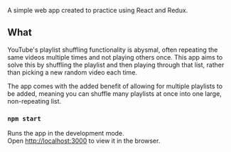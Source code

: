 A simple web app created to practice using React and Redux.

## What

YouTube's playlist shuffling functionality is abysmal, often repeating the same videos multiple times and not playing others once. This app aims to solve this by shuffling the playlist and then playing through that list, rather than picking a new random video each time.

The app comes with the added benefit of allowing for multiple playlists to be added, meaning you can shuffle many playlists at once into one large, non-repeating list.

### `npm start`

Runs the app in the development mode.<br />
Open [http://localhost:3000](http://localhost:3000) to view it in the browser.